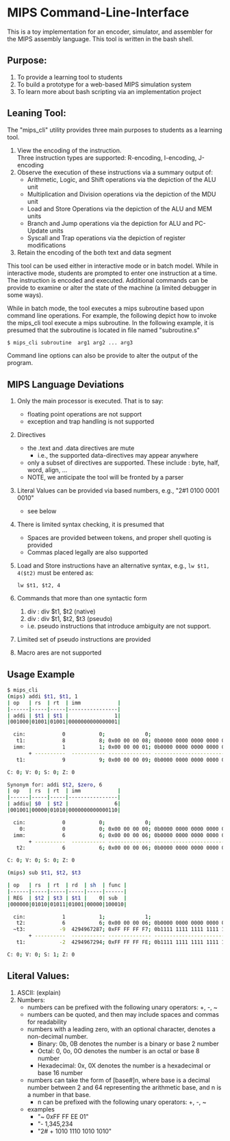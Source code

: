# MIPS Command-Line-Interface

This is a toy implementation for an encoder, simulator, and assembler for the MIPS assembly language.  This tool is written in the bash shell.

## Purpose:

1. To provide a learning tool to students
1. To build a prototype for a web-based MIPS simulation system
1. To learn more about bash scripting via an implementation project


## Leaning Tool:

The "mips_cli" utility provides three main purposes to students as a learning tool.  

   1. View the encoding of the instruction.  
      Three instruction types are supported:  R-encoding, I-encoding, J-encoding
   1. Observe the execution of these instructions via a summary output of:
      - Arithmetic, Logic, and Shift operations via the depiction of the ALU unit
      - Multiplication and Division operations via the depiction of the MDU unit
      - Load and Store Operations via the depiction of the ALU and MEM units
      - Branch and Jump operations via the depiction for ALU and PC-Update units
      - Syscall and Trap operations via the depiction of register modifications
   1. Retain the encoding of the both text and data segment

This tool can be used either in interactive mode or in batch model.  While in interactive mode, students are prompted to enter one instruction at a time.  The instruction is encoded and executed.  Additional commands can be provide to examine or alter the state of the machine (a limited debugger in some ways).

While in batch mode, the tool executes a mips subroutine based upon command line operations.  For example, the following depict how to invoke the mips_cli tool execute a mips subroutine. In the following example, it is presumed that the subroutine is located in file named "subroutine.s"

   ```bash
   $ mips_cli subroutine  arg1 arg2 ... arg3
   ```
Command line options can also be provide to alter the output of the program.


## MIPS Language Deviations
   1. Only the main processor is executed. That is to say:
      - floating point operations are not support
      - exception and trap handling is not supported
   1. Directives
      - the .text and .data directives are mute
        - i.e., the supported data-directives may appear anywhere
      - only a subset of directives are supported.  These include
        : byte, half, word, align, ...
      - NOTE, we anticipate the tool will be fronted by a parser
   
   1. Literal Values can be provided via based numbers, e.g., "2#1 0100 0001 0010"
      - see below
   1. There is limited syntax checking, it is presumed that
      - Spaces are provided between tokens, and proper shell quoting is provided
      - Commas placed legally are also supported 
   1. Load and Store instructions have an alternative syntax, e.g., `lw $t1, 4($t2)` must be entered as:
       ```
       lw $t1, $t2, 4
       ```  
   1. Commands that more than one syntactic form
      1. div :  div $t1, $t2  (native)
      1. div :  div $t1, $t2, $t3 (pseudo)
      * i.e. pseudo instructions that introduce ambiguity are not support.

   1. Limited set of pseudo instructions are provided
   1. Macro ares are not supported


## Usage Example

   ```bash
   $ mips_cli
   (mips) addi $t1, $t1, 1
   | op   | rs  | rt  | imm            |
   |------|-----|-----|----------------|
   | addi | $t1 | $t1 |               1|
   |001000|01001|01001|0000000000000001|

     cin:            0           0;             0;                                         0;
      t1:            8           8; 0x00 00 00 08; 0b0000 0000 0000 0000 0000 0000 0000 1000;
     imm:            1           1; 0x00 00 00 01; 0b0000 0000 0000 0000 0000 0000 0000 0001; "1"
          + ----------  ----------- -------------- ------------------------------------------
      t1:            9           9; 0x00 00 00 09; 0b0000 0000 0000 0000 0000 0000 0000 1001;

   C: 0; V: 0; S: 0; Z: 0
 
 Synonym for: addi $t2, $zero, 6
   | op   | rs  | rt  | imm            |
   |------|-----|-----|----------------|
   | addiu| $0  | $t2 |               6|
   |001001|00000|01010|0000000000000110|

     cin:            0           0;             0;                                         0;
       0:            0           0; 0x00 00 00 00; 0b0000 0000 0000 0000 0000 0000 0000 0000;
     imm:            6           6; 0x00 00 00 06; 0b0000 0000 0000 0000 0000 0000 0000 0110; "6"
          + ----------  ----------- -------------- ------------------------------------------
      t2:            6           6; 0x00 00 00 06; 0b0000 0000 0000 0000 0000 0000 0000 0110;

   C: 0; V: 0; S: 0; Z: 0

(mips) sub $t1, $t2, $t3

   | op   | rs  | rt  | rd  | sh  | func |
   |------|-----|-----|-----|-----|------|
   | REG  | $t2 | $t3 | $t1 |    0| sub  |
   |000000|01010|01011|01001|00000|100010|

     cin:            1           1;             1;                                         1;
      t2:            6           6; 0x00 00 00 06; 0b0000 0000 0000 0000 0000 0000 0000 0110;
     ~t3:           -9  4294967287; 0xFF FF FF F7; 0b1111 1111 1111 1111 1111 1111 1111 0111;
          + ----------  ----------- -------------- ------------------------------------------
      t1:           -2  4294967294; 0xFF FF FF FE; 0b1111 1111 1111 1111 1111 1111 1111 1110;

   C: 0; V: 0; S: 1; Z: 0
   ```

## Literal Values:
   1. ASCII:  (explain)
   1. Numbers:
      - numbers can be prefixed with the following unary operators: +, -, ~
      - numbers can be quoted, and then may include spaces and commas for readability
      - numbers with a leading zero, with an optional character, denotes a non-decimal number.  
        - Binary: 0b, 0B denotes the number is a binary or base 2 number
        - Octal:  0, 0o, 0O denotes the number is an octal or base 8 number
        - Hexadecimal: 0x, 0X  denotes the number is a hexadecimal or base 16 number
      - numbers can take the form of [base#]n, where base is a decimal number between 2 and 64 representing the arithmetic base, and n is a number in that base.
        - n can be prefixed with the following unary operators: +, -, ~
      - examples
        - "~ 0xFF FF EE 01"
        - "- 1,345,234
         - "2# + 1010 1110 1010 1010"

